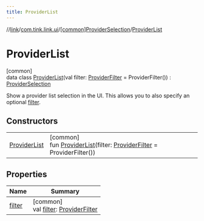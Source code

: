 ```yaml
---
title: ProviderList
---
```

//[link](../../../../index.html)/[com.tink.link.ui](../../index.html)/[[common]ProviderSelection](../index.html)/[ProviderList](index.html)



# ProviderList



[common]\
data class [ProviderList](index.html)(val filter: [ProviderFilter](../../../com.tink.service.provider/[common]-provider-filter/index.html) = ProviderFilter()) : [ProviderSelection](../index.html)

Show a provider list selection in the UI. This allows you to also specify an optional [filter](filter.html).



## Constructors


| | |
|---|---|
| [ProviderList](-provider-list.html) | [common]<br>fun [ProviderList](-provider-list.html)(filter: [ProviderFilter](../../../com.tink.service.provider/[common]-provider-filter/index.html) = ProviderFilter()) |


## Properties


| Name | Summary |
|---|---|
| [filter](filter.html) | [common]<br>val [filter](filter.html): [ProviderFilter](../../../com.tink.service.provider/[common]-provider-filter/index.html) |

